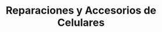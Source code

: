 ---
title: "Reparaciones y Accesorios de Celulares"
url: /san-isidro/reparaciones-y-accesorios-de-celulares/
shop: general
---